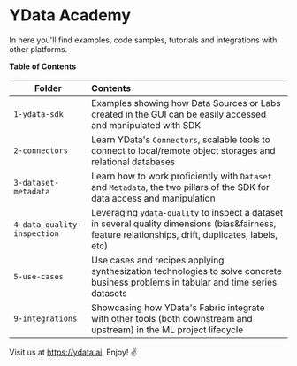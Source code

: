 # YData Academy

In here you'll find examples, code samples, tutorials and integrations with other platforms.

**Table of Contents**

| Folder        | Contents           |
| ------------- |:-------------| 
| `1-ydata-sdk`     | Examples showing how Data Sources or Labs created in the GUI can be easily accessed and manipulated with SDK |
| `2-connectors`     | Learn YData's `Connectors`, scalable tools to connect to local/remote object storages and relational databases  |
| `3-dataset-metadata`      | Learn how to work proficiently with `Dataset` and `Metadata`, the two pillars of the SDK for data access and manipulation |  
| `4-data-quality-inspection` | Leveraging `ydata-quality` to inspect a dataset in several quality dimensions (bias&fairness, feature relationships, drift, duplicates, labels, etc) |    
| `5-use-cases` | Use cases and recipes applying synthesization technologies to solve concrete business problems in tabular and time series datasets |   
| `9-integrations` | Showcasing how YData's Fabric integrate with other tools (both downstream and upstream) in the ML project lifecycle  |   

Visit us at https://ydata.ai. Enjoy! ✌️

